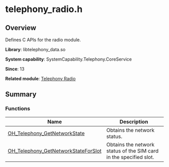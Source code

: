 # telephony_radio.h


## Overview

Defines C APIs for the radio module.

**Library**: libtelephony_data.so

**System capability**: SystemCapability.Telephony.CoreService

**Since**: 13

**Related module**: [Telephony Radio](ndk-apis-telephony-radio.md)


## Summary


### Functions

| Name| Description|
| -------- | -------- |
| [OH_Telephony_GetNetworkState](ndk-apis-telephony-radio.md#oh_telephony_getnetworkstate) | Obtains the network status.|
| [OH_Telephony_GetNetworkStateForSlot](ndk-apis-telephony-radio.md#oh_telephony_getnetworkstateforslot) | Obtains the network status of the SIM card in the specified slot.|
